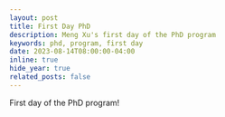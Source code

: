 ```yaml
---
layout: post
title: First Day PhD
description: Meng Xu's first day of the PhD program
keywords: phd, program, first day
date: 2023-08-14T08:00:00-04:00
inline: true
hide_year: true
related_posts: false
---
```


First day of the PhD program!
